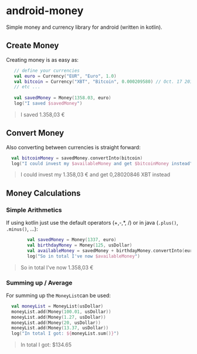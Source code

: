 # android-money
Simple money and currency library for android (written in kotlin).

## Create Money
Creating money is as easy as:
```kotlin
   // define your currencies
   val euro = Currency("EUR", "Euro", 1.0)
   val bitcoin = Currency("XBT", "Bitcoin", 0.000209580) // Oct. 17 2017, 21:00
   // etc ...
   
   val savedMoney = Money(1358.03, euro)
   log("I saved $savedMoney")
```
> I saved 1.358,03 €



## Convert Money
Also converting between currencies is straight forward:
```kotlin
  val bitcoinMoney = savedMoney.convertInto(bitcoin)
  log("I could invest my $availableMoney and get $bitcoinMoney instead")
```
> I could invest my 1.358,03 € and get 0,28020846 XBT instead



## Money Calculations

### Simple Arithmetics
If using kotlin just use the default operators (+,-,*, /) or in java (`.plus()`, `.minus()`, ...):
```kotlin
        val savedMoney = Money(1337, euro)
        val birthdayMoney = Money(125, usDollar)
        val availableMoney = savedMoney + birthdayMoney.convertInto(euro)
        log("So in total I've now $availableMoney")
```
> So in total I've now 1.358,03 €

### Summing up / Average
For summing up the `MoneyList`can be used:
```kotlin
  val moneyList = MoneyList(usDollar)
  moneyList.add(Money(100.01, usDollar))
  moneyList.add(Money(1.27, usDollar))
  moneyList.add(Money(20, usDollar))
  moneyList.add(Money(13.37, usDollar))
  log("In total I got: ${moneyList.sum()}")
```
>  In total I got: $134.65


